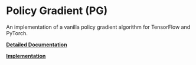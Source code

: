 Policy Gradient (PG)
====================

An implementation of a vanilla policy gradient algorithm for TensorFlow and PyTorch. 

**[Detailed Documentation](https://docs.ray.io/en/master/rllib-algorithms.html#pg)**

**[Implementation](https://github.com/ray-project/ray/blob/master/rllib/trainer/pg/pg_trainer.py)**

